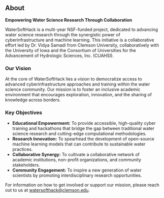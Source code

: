 ## About

**Empowering Water Science Research Through Collaboration**

WaterSoftHack is a multi-year NSF-funded project, dedicated to advancing water science research through the synergistic power of cyberinfrastructure and machine learning. This initiative is a collaborative effort led by Dr. Vidya Samadi from Clemson University, collaboratively with the University of Iowa and the Consortium of Universities for the Advancement of Hydrologic Sciences, Inc. (CUAHSI).

### Our Vision

At the core of WaterSoftHack lies a vision to democratize access to advanced cyberinfrastructure approaches and training within the water science community. Our mission is to foster an inclusive academic environment that encourages exploration, innovation, and the sharing of knowledge across borders.

### Key Objectives

- **Educational Empowerment:** To provide accessible, high-quality cyber training and hackathons that bridge the gap between traditional water science research and cutting-edge computational methodologies.
- **Research Innovation:** To spearhead the development of open-source machine learning models that can contribute to sustainable water practices.
- **Collaborative Synergy:** To cultivate a collaborative network of academic institutions, non-profit organizations, and community stakeholders.
- **Community Engagement:** To inspire a new generation of water scientists by promoting interdisciplinary research opportunities.

For information on how to get involved or support our mission, please reach out to us at [watersofthack@clemson.edu](mailto:watersofthack@clemson.edu).
